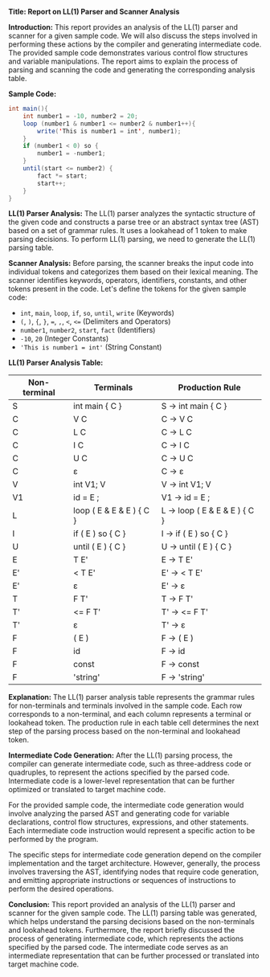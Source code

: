 **Title: Report on LL(1) Parser and Scanner Analysis**

**Introduction:**
This report provides an analysis of the LL(1) parser and scanner for a given sample code. We will also discuss the steps involved in performing these actions by the compiler and generating intermediate code. The provided sample code demonstrates various control flow structures and variable manipulations. The report aims to explain the process of parsing and scanning the code and generating the corresponding analysis table.

**Sample Code:**
```java
int main(){
    int number1 = -10, number2 = 20;
    loop (number1 & number1 <= number2 & number1++){
        write('This is number1 = int', number1);
    }
    if (number1 < 0) so {
        number1 = -number1;
    }
    until(start <= number2) {
        fact *= start;
        start++;
    }
}
```

**LL(1) Parser Analysis:**
The LL(1) parser analyzes the syntactic structure of the given code and constructs a parse tree or an abstract syntax tree (AST) based on a set of grammar rules. It uses a lookahead of 1 token to make parsing decisions. To perform LL(1) parsing, we need to generate the LL(1) parsing table.

**Scanner Analysis:**
Before parsing, the scanner breaks the input code into individual tokens and categorizes them based on their lexical meaning. The scanner identifies keywords, operators, identifiers, constants, and other tokens present in the code. Let's define the tokens for the given sample code:

- `int`, `main`, `loop`, `if`, `so`, `until`, `write` (Keywords)
- `(`, `)`, `{`, `}`, `=`, `,`, `<`, `<=` (Delimiters and Operators)
- `number1`, `number2`, `start`, `fact` (Identifiers)
- `-10`, `20` (Integer Constants)
- `'This is number1 = int'` (String Constant)

**LL(1) Parser Analysis Table:**

| Non-terminal | Terminals                | Production Rule               |
|--------------|--------------------------|-------------------------------|
| S            | int main { C }           | S -> int main { C }           |
| C            | V C                      | C -> V C                      |
| C            | L C                      | C -> L C                      |
| C            | I C                      | C -> I C                      |
| C            | U C                      | C -> U C                      |
| C            | ε                        | C -> ε                        |
| V            | int V1; V                 | V -> int V1; V                |
| V1           | id = E ;                  | V1 -> id = E ;                |
| L            | loop ( E & E & E ) { C } | L -> loop ( E & E & E ) { C } |
| I            | if ( E ) so { C }         | I -> if ( E ) so { C }        |
| U            | until ( E ) { C }        | U -> until ( E ) { C }        |
| E            | T E'                     | E -> T E'                     |
| E'           | < T E'                   | E' -> < T E'                  |
| E'           | ε                        | E' -> ε                       |
| T            | F T'                     | T -> F T'                     |
| T'           | <= F T'                  | T' -> <= F T'                 |
| T'           | ε                        | T' -> ε                       |
| F            | ( E )                    | F -> ( E )                    |
| F            | id                       | F -> id                       |
| F            | const                    | F -> const                    |
| F            | 'string'                 | F -> 'string'                 |

**Explanation:**
The LL(1) parser analysis table represents the grammar rules for non-terminals and terminals involved in the sample code. Each row corresponds to a non-terminal, and each column represents a terminal or lookahead token. The production rule in each table cell determines the next step of the parsing process based on the non-terminal and lookahead token.

**Intermediate Code Generation:**
After the LL(1) parsing process, the compiler can generate intermediate code, such as three-address code or quadruples, to represent the actions specified by the parsed code. Intermediate code is a lower-level representation that can be further optimized or translated to target machine code.

For the provided sample code, the intermediate code generation would involve analyzing the parsed AST and generating code for variable declarations, control flow structures, expressions, and other statements. Each intermediate code instruction would represent a specific action to be performed by the program.

The specific steps for intermediate code generation depend on the compiler implementation and the target architecture. However, generally, the process involves traversing the AST, identifying nodes that require code generation, and emitting appropriate instructions or sequences of instructions to perform the desired operations.

**Conclusion:**
This report provided an analysis of the LL(1) parser and scanner for the given sample code. The LL(1) parsing table was generated, which helps understand the parsing decisions based on the non-terminals and lookahead tokens. Furthermore, the report briefly discussed the process of generating intermediate code, which represents the actions specified by the parsed code. The intermediate code serves as an intermediate representation that can be further processed or translated into target machine code.